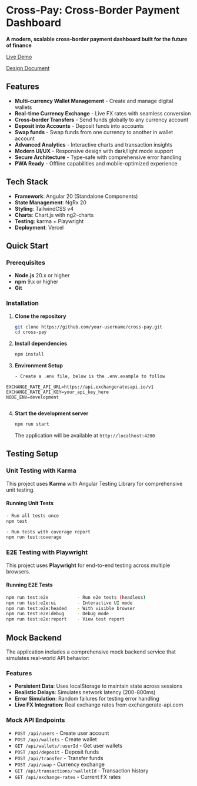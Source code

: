 # Cross-Pay: Cross-Border Payment Dashboard



**A modern, scalable cross-border payment dashboard built for the future of finance**

[Live Demo](https://cross-payxx.vercel.app)

[Design Document](https://docs.google.com/document/d/1FLz-8zJkq0qL5yNAzAeMIbcFkRXWTZ89Yctb9K4w5XQ/edit?usp=sharing)


## Features

-  **Multi-currency Wallet Management** - Create and manage digital wallets
-  **Real-time Currency Exchange** - Live FX rates with seamless conversion
-  **Cross-border Transfers** - Send funds globally to any currency account 
-  **Deposit into Accounts** - Deposit funds into accounts
-  **Swap funds** - Swap funds from one currency to another in wallet account 
-  **Advanced Analytics** - Interactive charts and transaction insights
-  **Modern UI/UX** - Responsive design with dark/light mode support
-  **Secure Architecture** - Type-safe with comprehensive error handling
-  **PWA Ready** - Offline capabilities and mobile-optimized experience

## Tech Stack

- **Framework**: Angular 20 (Standalone Components)
- **State Management**: NgRx 20
- **Styling**: TailwindCSS v4
- **Charts**: Chart.js with ng2-charts
- **Testing**: karma + Playwright
- **Deployment**: Vercel

##  Quick Start

### Prerequisites

- **Node.js** 20.x or higher
- **npm** 9.x or higher
- **Git**

### Installation

1. **Clone the repository**
   ```bash
   git clone https://github.com/your-username/cross-pay.git
   cd cross-pay
   ```

2. **Install dependencies**
   ```bash
   npm install
   ```

3. **Environment Setup**
   ```bash
   - Create a .env file, below is the .env.example to follow
```
EXCHANGE_RATE_API_URL=https://api.exchangeratesapi.io/v1
EXCHANGE_RATE_API_KEY=your_api_key_here 
NODE_ENV=development
   
   ```

4. **Start the development server**
   ```bash
   npm run start
   ```

   The application will be available at `http://localhost:4200`


##  Testing Setup

### Unit Testing with Karma

This project uses **Karma** with Angular Testing Library for comprehensive unit testing.

#### Running Unit Tests

```bash
- Run all tests once
npm test

- Run tests with coverage report
npm run test:coverage
```




### E2E Testing with Playwright

This project uses **Playwright** for end-to-end testing across multiple browsers.


#### Running E2E Tests

```bash
npm run test:e2e           - Run e2e tests (headless)
npm run test:e2e:ui        - Interactive UI mode
npm run test:e2e:headed    - With visible browser
npm run test:e2e:debug     - Debug mode
npm run test:e2e:report    - View test report
```


##  Mock Backend

The application includes a comprehensive mock backend service that simulates real-world API behavior:

### Features

- **Persistent Data**: Uses localStorage to maintain state across sessions
- **Realistic Delays**: Simulates network latency (200-800ms)
- **Error Simulation**: Random failures for testing error handling
- **Live FX Integration**: Real exchange rates from exchangerate-api.com

### Mock API Endpoints

- `POST /api/users` - Create user account
- `POST /api/wallets` - Create wallet
- `GET /api/wallets/:userId` - Get user wallets
- `POST /api/deposit` - Deposit funds
- `POST /api/transfer` - Transfer funds
- `POST /api/swap` - Currency exchange
- `GET /api/transactions/:walletId` - Transaction history
- `GET /api/exchange-rates` - Current FX rates
